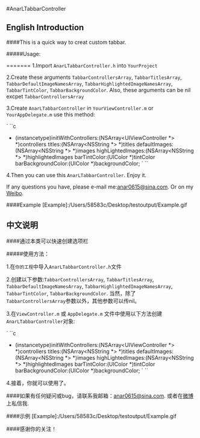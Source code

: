 #AnarLTabbarController

## English Introduction

####This is a quick way to creat custom tabbar.

#####Usage:

=======
1.Import `AnarLTabbarController.h` into `YourProject`

2.Create these arguments `TabbarControllersArray`, `TabbarTitlesArray`, `TabbarDefaultImageNamesArray`, `TabbarHighlightedImageNamesArray`, `TabbarTintColor`, `TabbarBackgroundColor`. Also, these arguments can be nil excpet `TabbarControllersArray`

3.Create `AnarLTabbarController` in `YourViewController.m` or `YourAppDelegate.m` use this method:

` ``c
- (instancetype)initWithControllers:(NSArray<UIViewController *> *)controllers titles:(NSArray<NSString *> *)titles defaultImages:(NSArray<NSString *> *)images highLightedImages:(NSArray<NSString *> *)highlightedImages barTintColor:(UIColor *)tintColor barBackgroundColor:(UIColor *)backgroundColor;
` ``

4.Then you can use this `AnarLTabbarController`. Enjoy it.

If any questions you have, please e-mail me:[anar0615@sina.com](mailto:anar0615@sina.com). Or on my [Weibo](http://weibo.com/409498119).

####Example
[Example]:/Users/58583c/Desktop/testoutput/Example.gif

## 中文说明

####通过本类可以快速创建选项栏

#####使用方法：

1.在`你的工程`中导入`AnarLTabbarController.h`文件

2.创建以下参数:`TabbarControllersArray`, `TabbarTitlesArray`, `TabbarDefaultImageNamesArray`, `TabbarHighlightedImageNamesArray`, `TabbarTintColor`, `TabbarBackgroundColor`. 当然，除了 `TabbarControllersArray`参数以外，其他参数可以传nil。

3.在`ViewController.m` 或 `AppDelegate.m` 文件中使用以下方法创建`AnarLTabbarController`对象:

` ``c
- (instancetype)initWithControllers:(NSArray<UIViewController *> *)controllers titles:(NSArray<NSString *> *)titles defaultImages:(NSArray<NSString *> *)images highLightedImages:(NSArray<NSString *> *)highlightedImages barTintColor:(UIColor *)tintColor barBackgroundColor:(UIColor *)backgroundColor;
` ``

4.接着，你就可以使用了。

####如果有任何疑问或bug，请联系我邮箱：[anar0615@sina.com](mailto:anar0615@sina.com). 或者在[微博](http://weibo.com/409498119)上私信我.

####示例
[Example]:/Users/58583c/Desktop/testoutput/Example.gif

####感谢你的关注！



